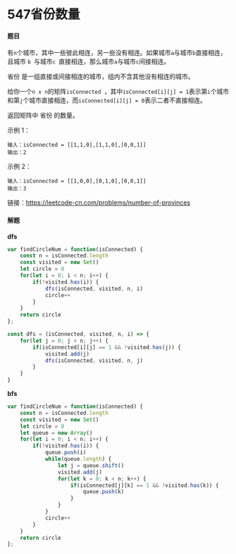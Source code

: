 # 547省份数量

#### 题目

有` n `个城市，其中一些彼此相连，另一些没有相连。如果城市` a `与城市` b `直接相连，且城市 `b `与城市`c `直接相连，那么城市` a `与城市` c `间接相连。

省份 是一组直接或间接相连的城市，组内不含其他没有相连的城市。

给你一个` n x n `的矩阵`isConnected `，其中` isConnected[i][j] = 1 `表示第` i `个城市和第` j `个城市直接相连，而` isConnected[i][j] = 0 `表示二者不直接相连。

返回矩阵中 省份 的数量。

示例 1：

```
输入：isConnected = [[1,1,0],[1,1,0],[0,0,1]]
输出：2
```


示例 2：

```
输入：isConnected = [[1,0,0],[0,1,0],[0,0,1]]
输出：3
```

链接：https://leetcode-cn.com/problems/number-of-provinces



#### 解题

**dfs**

```js
var findCircleNum = function(isConnected) {
    const n = isConnected.length
    const visited = new Set()
    let circle = 0
    for(let i = 0; i < n; i++) {
        if(!visited.has(i)) {
            dfs(isConnected, visited, n, i)
            circle++
        }
    }
    return circle
};

const dfs = (isConnected, visited, n, i) => {
    for(let j = 0; j < n; j++) {
        if(isConnected[i][j] == 1 && !visited.has(j)) {
            visited.add(j)
            dfs(isConnected, visited, n, j)
        }
    }
}
```

**bfs**

```js
var findCircleNum = function(isConnected) {
    const n = isConnected.length
    const visited = new Set()
    let circle = 0
    let queue = new Array()
    for(let i = 0; i < n; i++) {
        if(!visited.has(i)) {
            queue.push(i)
            while(queue.length) {
                let j = queue.shift()
                visited.add(j)
                for(let k = 0; k < n; k++) {
                    if(isConnected[j][k] == 1 && !visited.has(k)) {
                        queue.push(k)
                    }
                }
            }
            circle++
        }
    }
    return circle
};
```

